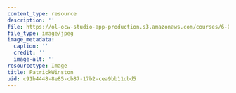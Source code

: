 ```yaml
---
content_type: resource
description: ''
file: https://ol-ocw-studio-app-production.s3.amazonaws.com/courses/6-034-artificial-intelligence-fall-2010/c91b44488e85cb8717b2cea9bb11dbd5_PatrickWinston.jpg
file_type: image/jpeg
image_metadata:
  caption: ''
  credit: ''
  image-alt: ''
resourcetype: Image
title: PatrickWinston
uid: c91b4448-8e85-cb87-17b2-cea9bb11dbd5
---
```


